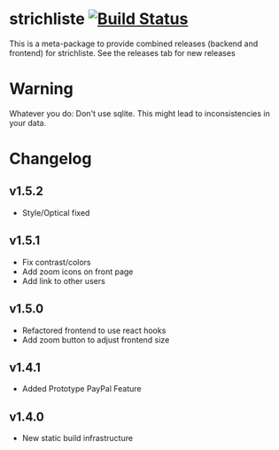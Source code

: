 # strichliste [![Build Status](https://travis-ci.org/strichliste/strichliste.svg?branch=master)](https://travis-ci.org/strichliste/strichliste)

This is a meta-package to provide combined releases (backend and frontend) for strichliste. See the releases tab for new releases

# Warning

Whatever you do: Don't use sqlite. This might lead to inconsistencies in your data.

# Changelog 

## v1.5.2

- Style/Optical fixed

## v1.5.1

- Fix contrast/colors
- Add zoom icons on front page
- Add link to other users

## v1.5.0

- Refactored frontend to use react hooks
- Add zoom button to adjust frontend size

## v1.4.1

- Added Prototype PayPal Feature

## v1.4.0

- New static build infrastructure
